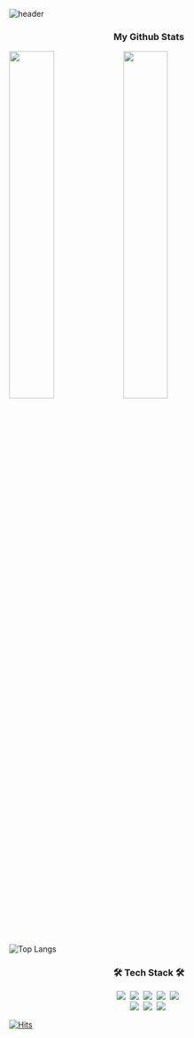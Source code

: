 ![header](https://capsule-render.vercel.app/api?type=Soft&color=timeAuto&height=300&section=header&text=KIM%20DOSEONG&fontSize=90)
<br>

<h3 align="center"> My Github Stats </h3>


<a> <img src="https://github-readme-stats.vercel.app/api?username=kimdoseong&slayout=copact&theme=radical" width="40%"/> </a>
<a href="https://solved.ac/spl87"> <img src="http://mazassumnida.wtf/api/v2/generate_badge?boj=spl87" width="40%"/> </a>

<br>

![Top Langs](https://github-readme-stats.vercel.app/api/top-langs/?username=kimdoseong&layout=compact&theme=tokyonight&exclude_repo=kimdoseong.github.io)


<h3 align="center">🛠 Tech Stack 🛠</h3>

<p align="center">
  <img src="https://img.shields.io/badge/c-00599C.svg?style=for-the-badge&logo=c&logoColor=white"/></a>&nbsp
  <img src="https://img.shields.io/badge/c++-00599C.svg?style=for-the-badge&logo=c%2B%2B&logoColor=white"/></a>&nbsp
  <img src="https://img.shields.io/badge/c%23-239120.svg?style=for-the-badge&logo=c-sharp&logoColor=white"/></a>&nbsp
  <img src="https://img.shields.io/badge/CMake-064F8C.svg?style=for-the-badge&logo=CMake&logoColor=white"/></a>&nbsp
  <img src="https://img.shields.io/badge/Linux-FCC624.svg?style=for-the-badge&logo=Linux&logoColor=white"/></a>&nbsp
  <br>
  <img src="https://img.shields.io/badge/Kubernetes-326CE5.svg?style=for-the-badge&logo=Kubernetes&logoColor=white"/></a>&nbsp
  <img src="https://img.shields.io/badge/Docker-2496ED.svg?style=for-the-badge&logo=Docker&logoColor=white"/></a>&nbsp
  <img src="https://img.shields.io/badge/unity-000000.svg?style=for-the-badge&logo=Unity&logoColor=white"/></a>&nbsp
</p>

[![Hits](https://hits.seeyoufarm.com/api/count/incr/badge.svg?url=https%3A%2F%2Fgithub.com%2Fkimdoseong&count_bg=%2379C83D&title_bg=%23555555&icon=&icon_color=%23E7E7E7&title=hits&edge_flat=false)](https://hits.seeyoufarm.com)
<br>

